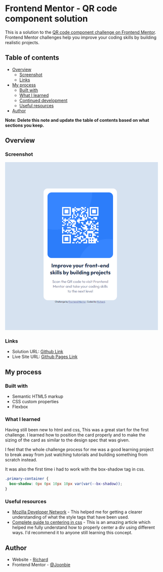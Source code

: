 # Frontend Mentor - QR code component solution

This is a solution to the [QR code component challenge on Frontend Mentor](https://www.frontendmentor.io/challenges/qr-code-component-iux_sIO_H). Frontend Mentor challenges help you improve your coding skills by building realistic projects.

## Table of contents

- [Overview](#overview)
  - [Screenshot](#screenshot)
  - [Links](#links)
- [My process](#my-process)
  - [Built with](#built-with)
  - [What I learned](#what-i-learned)
  - [Continued development](#continued-development)
  - [Useful resources](#useful-resources)
- [Author](#author)

**Note: Delete this note and update the table of contents based on what sections you keep.**

## Overview

### Screenshot

![](./screenshot.png)

### Links

- Solution URL: [Github Link](https://github.com/Joonbie/QR-code-component.git)
- Live Site URL: [Github Pages Link](https://joonbie.github.io/QR-code-component/)

## My process

### Built with

- Semantic HTML5 markup
- CSS custom properties
- Flexbox

### What I learned

Having still been new to html and css, This was a great start for the first challenge.
I learned how to position the card properly and to make the sizing of the card as similar to the design spec that was given.

I feel that the whole challenge process for me was a good learning project to break away from just watching tutorials and building something from scratch instead.

It was also the first time i had to work with the box-shadow tag in css.

```css
.primary-container {
  box-shadow: 0px 0px 10px 10px var(var(--bx-shadow));
}
```

### Useful resources

- [Mozilla Developer Network](https://developer.mozilla.org/en-US/docs/Web/CSS) - This helped me for getting a clearer understanding of what the style tags that have been used.
- [Complete guide to centering in css](https://moderncss.dev/complete-guide-to-centering-in-css/) - This is an amazing article which helped me fully understand how to properly center a div using different ways. I'd recommend it to anyone still learning this concept.

## Author

- Website - [Richard]()
- Frontend Mentor - [@Joonbie](https://www.frontendmentor.io/profile/Joonbie)
